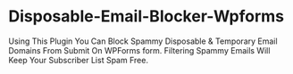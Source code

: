 # Disposable-Email-Blocker-Wpforms
Using This Plugin You Can Block Spammy Disposable &amp; Temporary Email Domains From Submit On WPForms form. Filtering Spammy Emails Will Keep Your Subscriber List Spam Free.
